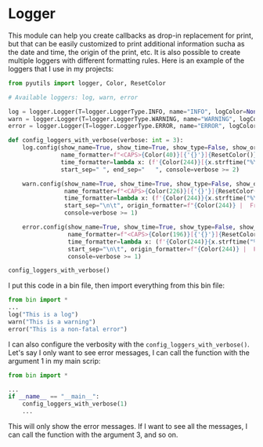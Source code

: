 # Logger
This module can help you create callbacks as drop-in replacement for print, but that can be easily customized to print 
additional information sucha as the date and time, the origin of the print, etc. It is also possible to create multiple
loggers with different formatting rules. Here is an example of the loggers that I use in my projects:
```python
from pyutils import logger, Color, ResetColor

# Available loggers: log, warn, error

log = logger.Logger(T=logger.LoggerType.INFO, name="INFO", logColor=None)
warn = logger.Logger(T=logger.LoggerType.WARNING, name="WARNING", logColor=None)
error = logger.Logger(T=logger.LoggerType.ERROR, name="ERROR", logColor=Color(203))

def config_loggers_with_verbose(verbose: int = 3):
    log.config(show_name=True, show_time=True, show_type=False, show_origin=False,
               name_formatter=f"<CAPS>{Color(40)}[{'{}'}]{ResetColor()}",
               time_formatter=lambda x: (f'{Color(244)}[{x.strftime("%Y-%m-%d %H:%M:%S")}]{ResetColor()}', True),
               start_sep=" ", end_sep="   ", console=verbose >= 2)

    warn.config(show_name=True, show_time=True, show_type=False, show_origin=True,
                name_formatter=f"<CAPS>{Color(226)}[{'{}'}]{ResetColor()}",
                time_formatter=lambda x: (f'{Color(244)}{x.strftime("%Y-%m-%d %H:%M:%S")}{ResetColor()}', False),
                start_sep="\n\t", origin_formatter=f"{Color(244)} |  From: {'{}'} -- line no {'{}'}{ResetColor()}",
                console=verbose >= 1)

    error.config(show_name=True, show_time=True, show_type=False, show_origin=True,
                 name_formatter=f"<CAPS>{Color(196)}[{'{}'}]{ResetColor()}",
                 time_formatter=lambda x: (f'{Color(244)}{x.strftime("%Y-%m-%d %H:%M:%S")}{ResetColor()}', False),
                 start_sep="\n\t", origin_formatter=f"{Color(244)} |  From: {'{}'} -- line no {'{}'}{ResetColor()}",
                 console=verbose >= 1)

config_loggers_with_verbose()
```
I put this code in a bin file, then import everything from this bin file:
```python
from bin import *
...
log("This is a log")
warn("This is a warning")
error("This is a non-fatal error")
```

I can also configure the verbosity with the ```config_loggers_with_verbose()```. Let's say I only want to see error messages,
I can call the function with the argument 1 in my main scrip:
```python
from bin import *

...
if __name__ == "__main__":
    config_loggers_with_verbose(1)
    ...
```
This will only show the error messages. If I want to see all the messages, I can call the function with the argument 3, and so on.